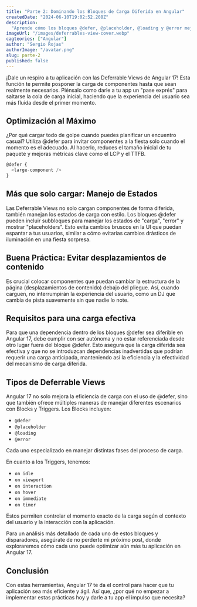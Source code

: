 ```yaml
---
title: "Parte 2: Dominando los Bloques de Carga Diferida en Angular"
createdDate: "2024-06-10T19:02:52.208Z"
description:
  "Aprende cómo los bloques @defer, @placeholder, @loading y @error mejoran la experiencia de usuario al cargar componentes de manera eficiente y manejando estados con elegancia."
imageUrl: "/images/deferrables-view-cover.webp"
cagteories: ["Angular"]
author: "Sergio Rojas"
authorImage: "/avatar.png"
slug: parte-2
published: false
---
```

¡Dale un respiro a tu aplicación con las Deferrable Views de Angular 17! Esta función te permite posponer la carga de componentes hasta que sean realmente necesarios. Piénsalo como darle a tu app un "pase exprés" para saltarse la cola de carga inicial, haciendo que la experiencia del usuario sea más fluida desde el primer momento.

## Optimización al Máximo

¿Por qué cargar todo de golpe cuando puedes planificar un encuentro casual? Utiliza @defer para invitar componentes a la fiesta solo cuando el momento es el adecuado. Al hacerlo, reduces el tamaño inicial de tu paquete y mejoras métricas clave como el LCP y el TTFB.

```javascript
@defer {
  <large-component />
}
```

## Más que solo cargar: Manejo de Estados

Las Deferrable Views no solo cargan componentes de forma diferida, también manejan los estados de carga con estilo. Los bloques @defer pueden incluir subbloques para manejar los estados de "carga", "error" y mostrar "placeholders". Esto evita cambios bruscos en la UI que puedan espantar a tus usuarios, similar a cómo evitarías cambios drásticos de iluminación en una fiesta sorpresa.

## Buena Práctica: Evitar desplazamientos de contenido

Es crucial colocar componentes que puedan cambiar la estructura de la página (desplazamientos de contenido) debajo del pliegue. Así, cuando carguen, no interrumpirán la experiencia del usuario, como un DJ que cambia de pista suavemente sin que nadie lo note.

## Requisitos para una carga efectiva

Para que una dependencia dentro de los bloques @defer sea diferible en Angular 17, debe cumplir con ser autónoma y no estar referenciada desde otro lugar fuera del bloque @defer. Esto asegura que la carga diferida sea efectiva y que no se introduzcan dependencias inadvertidas que podrían requerir una carga anticipada, manteniendo así la eficiencia y la efectividad del mecanismo de carga diferida.

## Tipos de Deferrable Views

Angular 17 no solo mejora la eficiencia de carga con el uso de @defer, sino que también ofrece múltiples maneras de manejar diferentes escenarios con Blocks y Triggers. Los Blocks incluyen:

* `@defer`
* `@placeholder`
* `@loading`
* `@error`

Cada uno especializado en manejar distintas fases del proceso de carga.

En cuanto a los Triggers, tenemos: 

* `on idle`
* `on viewport`
* `on interaction`
* `on hover`
* `on immediate`
* `on timer`

Estos permiten controlar el momento exacto de la carga según el contexto del usuario y la interacción con la aplicación.

Para un análisis más detallado de cada uno de estos bloques y disparadores, asegúrate de no perderte mi próximo post, donde exploraremos cómo cada uno puede optimizar aún más tu aplicación en Angular 17.

## Conclusión

Con estas herramientas, Angular 17 te da el control para hacer que tu aplicación sea más eficiente y ágil. Así que, ¿por qué no empezar a implementar estas prácticas hoy y darle a tu app el impulso que necesita?
